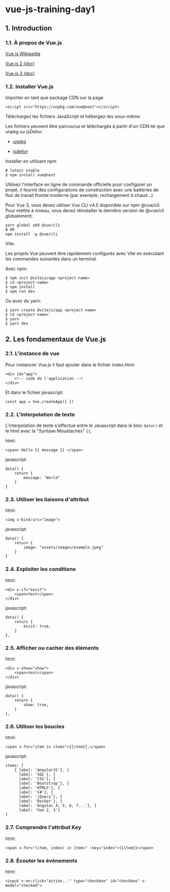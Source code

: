# vue-js-training-day1

## 1. Introduction
### 1.1. À propos de Vue.js

[Vue.js Wikipedia](https://fr.wikipedia.org/wiki/Vue.js)

[Vue.js 2 (doc)](https://vuejs.org/v2/guide/)

[Vue.js 3 (doc)](https://v3.vuejs.org/guide/introduction.html)

### 1.2. Installer Vue.js

Importer en tant que package CDN sur la page

```
<script src="https://unpkg.com/vue@next"></script>
```

Téléchargez les fichiers JavaScript et hébergez-les vous-même.

Les fichiers peuvent être parcourus et téléchargés à partir d'un CDN tel que unpkg ou jsDelivr.

- [unpkg](https://unpkg.com/browse/vue@next/dist/)

- [jsdelivr](https://cdn.jsdelivr.net/npm/vue@next/dist/)

Installer en utilisant npm

```
# latest stable
$ npm install vue@next
```

Utilisez l'interface en ligne de commande officielle pour configurer un projet, il fournit des configurations de construction avec une batteries de flux de travail frontal moderne (par exemple, rechargement à chaud...)

Pour Vue 3, vous devez utiliser Vue CLI v4.5 disponible sur npm @vue/cli. Pour mettre à niveau, vous devez réinstaller la dernière version de @vue/cli globalement:

```
yarn global add @vue/cli
# OR
npm install -g @vue/cli
```

Vite:

Les projets Vue peuvent être rapidement configurés avec Vite en exécutant les commandes suivantes dans un terminal.

Avec npm:
```
$ npm init @vitejs/app <project-name>
$ cd <project-name>
$ npm install
$ npm run dev
```

Ou avec du yarn:
```
$ yarn create @vitejs/app <project-name>
$ cd <project-name>
$ yarn
$ yarn dev
```

## 2. Les fondamentaux de Vue.js
### 2.1. L'instance de vue

Pour instancier Vue.js il faut ajouter dans le fichier index.html:

```
<div id="app">
    <!-- code de l'application -->
</div>
```

Et dans le fichier javascript: 

```
const app = Vue.createApp({ })
```

### 2.2. L'interpolation de texte

L'interpolation de texte s'effectue entre le Javascript dans le bloc ```data()``` et le html avec la "Syntaxe Moustaches" ```{{```.

html:
```
<span> Hello {{ message }} </span>
```
javascript:
```
data() {
    return {
        message: "World"
    }
}
```

### 2.3. Utiliser les liaisons d'attribut

html:
```
<img v-bind:src="image">
```

javascript:
```
data() {
    return {
        image: "assets/images/example.jpeg"
    }       
}
```

### 2.4. Exploiter les conditions

html:
```
<div v-if="exist">
    <span>text</span>
</div>
```

javascript:
```
data() {
    return {
        exist: true,
    }       
},
```

### 2.5. Afficher ou cacher des éléments

html:
```
<div v-show="show">
    <span>text</span>
</div>
```

javascript:
```
data() {
    return {
        show: true,
    }       
},
```

### 2.6. Utiliser les boucles

html:
```
<span v-for="item in items">{{item}},</span>

```

javascript:
```
items: [
    { label: 'AngularJS'}, {
      label: 'SQL'}, {
      label: 'CSS'}, {
      label: 'Bootstrap'}, {
      label: 'HTML5'}, {
      label: 'C#'}, {
      label: 'jQuery'}, {
      label: 'Docker'}, {
      label: 'Angular 4, 5, 6, 7...'}, {
      label: 'Vue 2, 3'}
]
```

### 2.7. Comprendre l'attribut Key

html:
```
<span v-for="(item, index) in items" :key="index">{{item}}</span>
```

### 2.8. Écouter les évènements

html:
```
<input v-on:click="action..." type="checkbox" id="checkbox" v-model="checked">
```







